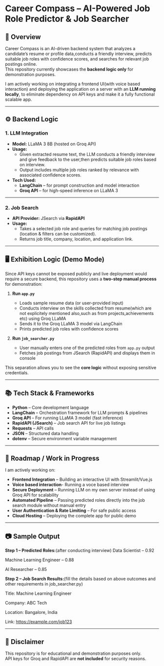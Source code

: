 # Career Compass – AI-Powered Job Role Predictor & Job Searcher

## 📌 Overview
Career Compass is an AI-driven backend system that analyzes a candidate’s resume or profile data,conducts a friendly interview, predicts suitable job roles with confidence scores, and searches for relevant job postings online.  
This repository currently showcases the **backend logic only** for demonstration purposes.

I am actively working on integrating a frontend UI(with voice based interaction) and deploying the application on a server with an **LLM running locally**, to eliminate dependency on API keys and make it a fully functional scalable app.

---

## ⚙️ Backend Logic

### 1. **LLM Integration**
- **Model:** LLaMA 3 8B (hosted on Groq API)  
- **Usage:**  
  - Given extracted resume text, the LLM conducts a friendly interview and give feedback to the user,then predicts suitable job roles based on interview.  
  - Output includes multiple job roles ranked by relevance with associated confidence scores.  
- **Tech Used:**  
  - **LangChain** – for prompt construction and model interaction  
  - **Groq API** – for high-speed inference on LLaMA 3

---

### 2. **Job Search**
- **API Provider:** JSearch via **RapidAPI**  
- **Usage:**  
  - Takes a selected job role and queries for matching job postings (location & filters can be customized).  
  - Returns job title, company, location, and application link.

---

## 🖥️ Exhibition Logic (Demo Mode)

Since API keys cannot be exposed publicly and live deployment would require a secure backend, this repository uses a **two-step manual process** for demonstration:

1. **Run `app.py`**
   - Loads sample resume data (or user-provided input)
   - Conducts interview on the skills collected from resume(which are not explicitely mentioned also,such as from projects,achievements etc) using Groq LLaMA
   - Sends it to the Groq LLaMA 3 model via LangChain
   - Prints predicted job roles with confidence scores

2. **Run `job_searcher.py`**
   - User manually enters one of the predicted roles from `app.py` output
   - Fetches job postings from JSearch (RapidAPI) and displays them in console

This separation allows you to see the **core logic** without exposing sensitive credentials.

---

## 📚 Tech Stack & Frameworks

- **Python** – Core development language  
- **LangChain** – Orchestration framework for LLM prompts & pipelines  
- **Groq API** – For running LLaMA 3 model (fast inference)  
- **RapidAPI (JSearch)** – Job search API for live job listings  
- **Requests** – API calls  
- **JSON** – Structured data handling  
- **dotenv** – Secure environment variable management

---

## 🚀 Roadmap / Work in Progress

I am actively working on:
- **Frontend Integration** – Building an interactive UI with Streamlit/Vue.js
- **Voice based interaction**- Running a voce based interview
- **Secure Deployment** – Running LLM on my own server instead of using Groq API for scalability
- **Automated Pipeline** – Passing predicted roles directly into the job search module without manual entry
- **User Authentication & Rate Limiting** – For safe public access
- **Cloud Hosting** – Deploying the complete app for public demo

---

## 📷 Sample Output

**Step 1 – Predicted Roles:**(after conducting interview)
Data Scientist – 0.92

Machine Learning Engineer – 0.88

AI Researcher – 0.85


**Step 2 – Job Search Results:**(fill the details based on above outcomes and other requirements in job_searcher.py)

Title: Machine Learning Engineer

Company: ABC Tech

Location: Bangalore, India

Link: https://example.com/job123



---

## 📄 Disclaimer
This repository is for educational and demonstration purposes only.  
API keys for Groq and RapidAPI are **not included** for security reasons.
